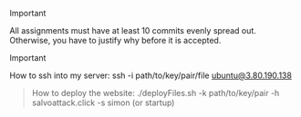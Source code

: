 > [!IMPORTANT]
> All assignments must have at least 10 commits evenly spread out. Otherwise, you have to justify why before it is accepted.

> [!IMPORTANT]
> How to ssh into my server:
> ssh -i path/to/key/pair/file ubuntu@3.80.190.138

> How to deploy the website:
> ./deployFiles.sh -k path/to/key/pair -h salvoattack.click -s simon (or startup)